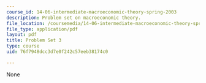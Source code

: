 ```yaml
---
course_id: 14-06-intermediate-macroeconomic-theory-spring-2003
description: Problem set on macroeconomic theory.
file_location: /coursemedia/14-06-intermediate-macroeconomic-theory-spring-2003/76f7948dcc3d7e0f242c57eeb38174c0_ps3.pdf
file_type: application/pdf
layout: pdf
title: Problem Set 3
type: course
uid: 76f7948dcc3d7e0f242c57eeb38174c0

---
```

None
